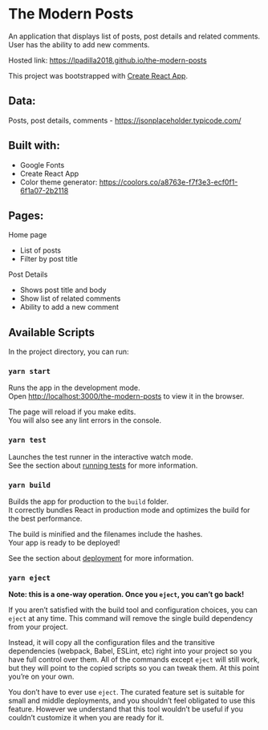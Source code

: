 # The Modern Posts

An application that displays list of posts, post details and related comments. User has the ability to add new comments.

Hosted link: https://lpadilla2018.github.io/the-modern-posts

This project was bootstrapped with [Create React App](https://github.com/facebook/create-react-app).


## Data:
Posts, post details, comments - https://jsonplaceholder.typicode.com/
    
## Built with:
  - Google Fonts
  - Create React App
  - Color theme generator: https://coolors.co/a8763e-f7f3e3-ecf0f1-6f1a07-2b2118

## Pages:
Home page
  - List of posts
  - Filter by post title
 
Post Details
  - Shows post title and body
  - Show list of related comments
  - Ability to add a new comment

## Available Scripts

In the project directory, you can run:

### `yarn start`

Runs the app in the development mode.\
Open [http://localhost:3000/the-modern-posts](http://localhost:3000/the-modern-posts) to view it in the browser.

The page will reload if you make edits.\
You will also see any lint errors in the console.

### `yarn test`

Launches the test runner in the interactive watch mode.\
See the section about [running tests](https://facebook.github.io/create-react-app/docs/running-tests) for more information.

### `yarn build`

Builds the app for production to the `build` folder.\
It correctly bundles React in production mode and optimizes the build for the best performance.

The build is minified and the filenames include the hashes.\
Your app is ready to be deployed!

See the section about [deployment](https://facebook.github.io/create-react-app/docs/deployment) for more information.

### `yarn eject`

**Note: this is a one-way operation. Once you `eject`, you can’t go back!**

If you aren’t satisfied with the build tool and configuration choices, you can `eject` at any time. This command will remove the single build dependency from your project.

Instead, it will copy all the configuration files and the transitive dependencies (webpack, Babel, ESLint, etc) right into your project so you have full control over them. All of the commands except `eject` will still work, but they will point to the copied scripts so you can tweak them. At this point you’re on your own.

You don’t have to ever use `eject`. The curated feature set is suitable for small and middle deployments, and you shouldn’t feel obligated to use this feature. However we understand that this tool wouldn’t be useful if you couldn’t customize it when you are ready for it.
